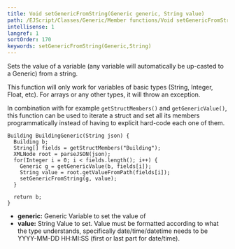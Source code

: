 ```yaml
---
title: Void setGenericFromString(Generic generic, String value)
path: /EJScript/Classes/Generic/Member functions/Void setGenericFromString(Generic generic, String value)
intellisense: 1
langref: 1
sortOrder: 170
keywords: setGenericFromString(Generic,String)
---
```



Sets the value of a variable (any variable will automatically be up-casted to a Generic) from a string.

This function will only work for variables of basic types (String, Integer, Float, etc). For arrays or any other types, it will throw an exception.

In combination with for example `getStructMembers()` and `getGenericValue()`, this function can be used to iterate a struct and set all its members programmatically instead of having to explicit hard-code each one of them.

```crmscript
Building BuildingGeneric(String json) {
  Building b;
  String[] fields = getStructMembers("Building");
  XMLNode root = parseJSON(json);
  for(Integer i = 0; i < fields.length(); i++) {
    Generic g = getGenericValue(b, fields[i]);
    String value = root.getValueFromPath(fields[i]);
    setGenericFromString(g, value);
  }
  
  return b;
}
```

* **generic:** Generic Variable to set the value of
* **value:** String Value to set. Value must be formatted according to what the type understands, specifically date/time/datetime needs to be YYYY-MM-DD HH:MI:SS (first or last part for date/time).
